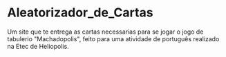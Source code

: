 # Aleatorizador_de_Cartas
 Um site que te entrega as cartas necessarias para se jogar o jogo de tabulerio "Machadopolis", feito para uma atividade de português realizado na Etec de Heliopolis.
